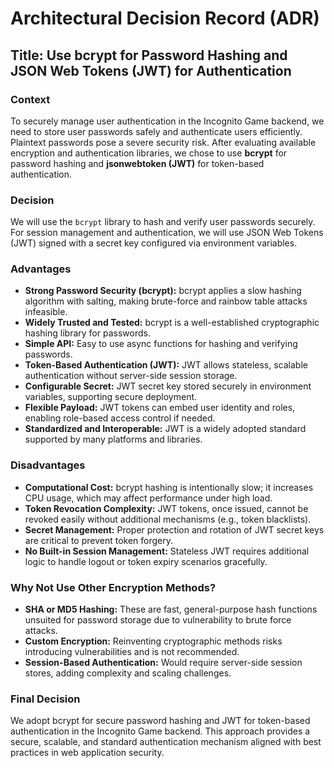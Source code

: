 # Architectural Decision Record (ADR)  
## Title: Use bcrypt for Password Hashing and JSON Web Tokens (JWT) for Authentication  

### Context  
To securely manage user authentication in the Incognito Game backend, we need to store user passwords safely and authenticate users efficiently. Plaintext passwords pose a severe security risk. After evaluating available encryption and authentication libraries, we chose to use **bcrypt** for password hashing and **jsonwebtoken (JWT)** for token-based authentication.

### Decision  
We will use the `bcrypt` library to hash and verify user passwords securely. For session management and authentication, we will use JSON Web Tokens (JWT) signed with a secret key configured via environment variables.

### Advantages  
- **Strong Password Security (bcrypt):** bcrypt applies a slow hashing algorithm with salting, making brute-force and rainbow table attacks infeasible.  
- **Widely Trusted and Tested:** bcrypt is a well-established cryptographic hashing library for passwords.  
- **Simple API:** Easy to use async functions for hashing and verifying passwords.  
- **Token-Based Authentication (JWT):** JWT allows stateless, scalable authentication without server-side session storage.  
- **Configurable Secret:** JWT secret key stored securely in environment variables, supporting secure deployment.  
- **Flexible Payload:** JWT tokens can embed user identity and roles, enabling role-based access control if needed.  
- **Standardized and Interoperable:** JWT is a widely adopted standard supported by many platforms and libraries.

### Disadvantages  
- **Computational Cost:** bcrypt hashing is intentionally slow; it increases CPU usage, which may affect performance under high load.  
- **Token Revocation Complexity:** JWT tokens, once issued, cannot be revoked easily without additional mechanisms (e.g., token blacklists).  
- **Secret Management:** Proper protection and rotation of JWT secret keys are critical to prevent token forgery.  
- **No Built-in Session Management:** Stateless JWT requires additional logic to handle logout or token expiry scenarios gracefully.

### Why Not Use Other Encryption Methods?  
- **SHA or MD5 Hashing:** These are fast, general-purpose hash functions unsuited for password storage due to vulnerability to brute force attacks.  
- **Custom Encryption:** Reinventing cryptographic methods risks introducing vulnerabilities and is not recommended.  
- **Session-Based Authentication:** Would require server-side session stores, adding complexity and scaling challenges.  

### Final Decision  
We adopt bcrypt for secure password hashing and JWT for token-based authentication in the Incognito Game backend. This approach provides a secure, scalable, and standard authentication mechanism aligned with best practices in web application security.
